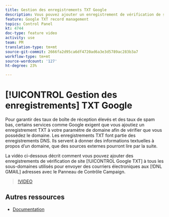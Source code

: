 ```yaml
---
title: Gestion des enregistrements TXT Google
description: Vous pouvez ajouter un enregistrement de vérification de site Google TXT à tous les sous-domaines utilisés pour envoyer des courriers électroniques aux adresses GMAIL via le Panneau de Contrôle Campaign.
feature: Google TXT record management
topics: Control Panel
kt: 4744
doc-type: feature video
activity: use
team: PM
translation-type: tm+mt
source-git-commit: 2666fa2d95ca6df4720ad6a3e3d5789ac283b3a7
workflow-type: tm+mt
source-wordcount: '127'
ht-degree: 23%

---
```



# [!UICONTROL Gestion des enregistrements] TXT Google

Pour garantir des taux de boîte de réception élevés et des taux de spam bas, certains services comme Google exigent que vous ajoutiez un enregistrement TXT à votre paramètre de domaine afin de vérifier que vous possédez le domaine. Les enregistrements TXT font partie des enregistrements DNS. Ils servent à donner des informations textuelles à propos d’un domaine, que des sources externes pourront lire par la suite.

La vidéo ci-dessous décrit comment vous pouvez ajouter des enregistrements de vérification de site [!UICONTROL Google TXT] à tous les sous-domaines utilisés pour envoyer des courriers électroniques aux [!DNL GMAIL] adresses avec le Panneau de Contrôle Campaign.

>[!VIDEO](https://video.tv.adobe.com/v/32369?quality=12)

## Autres ressources

* [Documentation](https://docs.adobe.com/content/help/en/control-panel/using/subdomains-and-certificates/managing-txt-records.html)